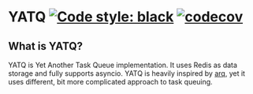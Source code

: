 # YATQ [![Code style: black](https://img.shields.io/badge/code%20style-black-000000.svg)](https://github.com/psf/black) [![codecov](https://codecov.io/gh/huntflow/yatq/branch/master/graph/badge.svg?token=9HG3V29PO1)](https://codecov.io/gh/huntflow/yatq)

## What is YATQ?

YATQ is Yet Another Task Queue implementation. It uses Redis as data storage and fully supports asyncio. YATQ is heavily inspired by [arq](https://github.com/samuelcolvin/arq), yet it uses different, bit more complicated approach to task queuing.
